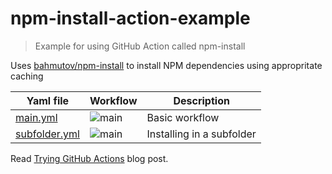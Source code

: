 # npm-install-action-example
> Example for using GitHub Action called npm-install

Uses [bahmutov/npm-install](https://github.com/bahmutov/npm-install) to install NPM dependencies using appropritate caching

Yaml file | Workflow | Description
--- | --- | ---
[main.yml](.github/workflows/main.yml) | ![main](https://github.com/bahmutov/npm-install-action-example/workflows/main/badge.svg?branch=master) | Basic workflow
[subfolder.yml](.github/workflows/subfolder.yml) | ![main](https://github.com/bahmutov/npm-install-action-example/workflows/subfolder/badge.svg?branch=master) | Installing in a subfolder

Read [Trying GitHub Actions](https://glebbahmutov.com/blog/trying-github-actions/) blog post.
